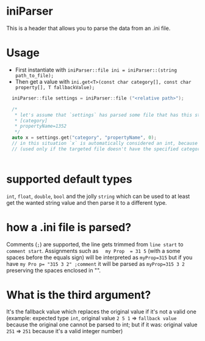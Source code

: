 # iniParser

This is a header that allows you to parse the data from an .ini file.

# Usage


- First instantiate with `iniParser::file ini = iniParser::(string path_to_file);`
- Then get a value with `ini.get<T>(const char category[], const char property[], T fallbackValue);`

```cpp
  iniParser::file settings = iniParser::file ("<relative path>");

  /*
   * let's assume that `settings` has parsed some file that has this structure
   * [category]
   * propertyName=1352
   */
  auto x = settings.get("category", "propertyName", 0);
  // in this situation `x` is automatically considered an int, because the third argument is the fallback value
  // (used only if the targeted file doesn't have the specified category/category property)
   
```

# supported default types

`int`, `float`, `double`, `bool` and the jolly `string` which can be used to at least get the wanted string value
and then parse it to a different type.

# how a .ini file is parsed?

Comments (`;`) are supported, the line gets trimmed from ```line start``` to ```comment start```.
Assignments such as `  my Prop  = 31 5` (with a some spaces before the equals sign) will be interpreted as `myProp=315` but if you have `my Pro p= "315 3 2" ;comment`
it will be parsed as `myProp=315 3 2` preserving the spaces enclosed in "".

# What is the third argument?

It's the fallback value which replaces the original value if it's not a valid one (example: expected type ```int```, original value ```2 5 1``` => ```fallback value``` because the original one cannot be parsed to int; but if it was: original value ```251``` => ```251``` because it's a valid integer number) 
